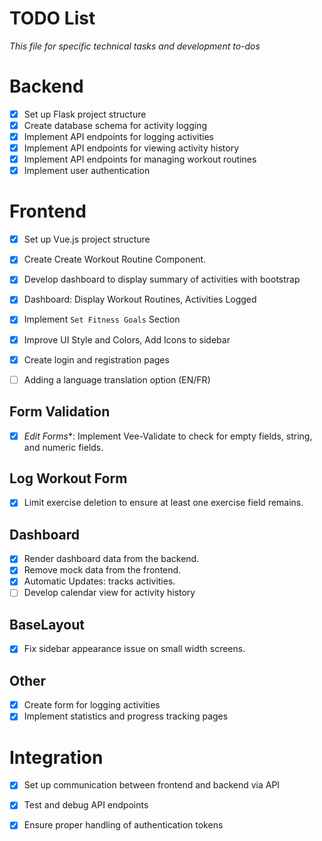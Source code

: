 # TODO List
<i>This file for specific technical tasks and development to-dos</i>

# Backend

- [x] Set up Flask project structure
- [x] Create database schema for activity logging
- [x] Implement API endpoints for logging activities
- [x] Implement API endpoints for viewing activity history
- [x] Implement API endpoints for managing workout routines
- [x] Implement user authentication

# Frontend

- [x] Set up Vue.js project structure
- [x] Create Create Workout Routine Component.
- [x] Develop dashboard to display summary of activities with bootstrap
- [x] Dashboard: Display Workout Routines, Activities Logged
- [x] Implement `Set Fitness Goals` Section
- [x] Improve UI Style and Colors, Add Icons to sidebar
- [x] Create login and registration pages
- [ ] Adding a language translation option (EN/FR) 


## Form Validation
- [x] *Edit Forms**: Implement Vee-Validate to check for empty fields, string, and numeric fields.
## Log Workout Form
- [x] Limit exercise deletion to ensure at least one exercise field remains.
## Dashboard
- [x] Render dashboard data from the backend.
- [x] Remove mock data from the frontend.
- [x] Automatic Updates: tracks activities.
- [ ] Develop calendar view for activity history
## BaseLayout
- [x] Fix sidebar appearance issue on small width screens.

## Other
- [x] Create form for logging activities
- [x] Implement statistics and progress tracking pages

# Integration

- [x] Set up communication between frontend and backend via API
- [x] Test and debug API endpoints
- [x] Ensure proper handling of authentication tokens


